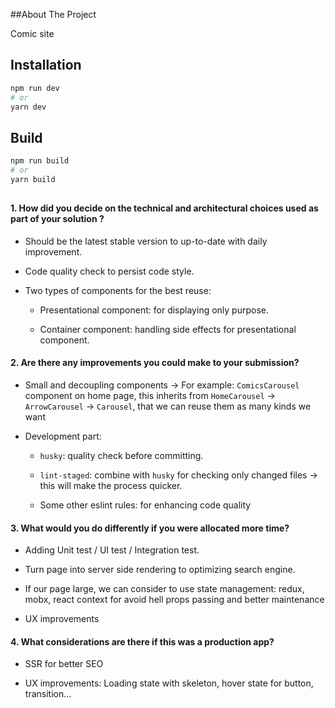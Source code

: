 ##About The Project

Comic site

## Installation
```bash
npm run dev
# or
yarn dev
```
## Build
```bash
npm run build
# or
yarn build
```
##
#### 1. How did you decide on the technical and architectural choices used as part of your solution ?

- Should be the latest stable version to up-to-date with daily improvement.

- Code quality check to persist code style.

- Two types of components for the best reuse:

  - Presentational component: for displaying only purpose.

  - Container component: handling side effects for presentational component.

#### 2. Are there any improvements you could make to your submission?

- Small and decoupling components -> For example: `ComicsCarousel` component on home page, this inherits from `HomeCarousel` -> `ArrowCarousel` -> `Carousel`, that we can reuse them as many kinds we want

- Development part:

    - `husky`: quality check before committing.

    - `lint-staged`: combine with `husky` for checking only changed files -> this will make the process quicker.

    - Some other eslint rules: for enhancing code quality

#### 3. What would you do differently if you were allocated more time?

- Adding Unit test / UI test / Integration test.

- Turn page into server side rendering to optimizing search engine.

- If our page large, we can consider to use state management: redux, mobx, react context for avoid hell props passing and better maintenance

- UX improvements

#### 4. What considerations are there if this was a production app?

- SSR for better SEO

- UX improvements: Loading state with skeleton, hover state for button, transition...



